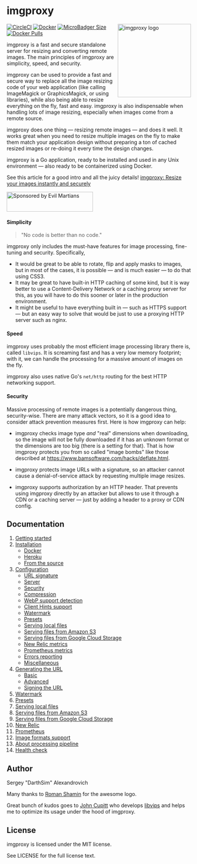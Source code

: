 # imgproxy

<img align="right" width="200" height="200" title="imgproxy logo"
     src="https://cdn.rawgit.com/DarthSim/imgproxy/master/logo.svg">

[![CircleCI](https://circleci.com/gh/DarthSim/imgproxy.svg?style=svg)](https://circleci.com/gh/DarthSim/imgproxy) [![Docker](https://img.shields.io/badge/docker-darthsim%2Fimgproxy-blue.svg)](https://hub.docker.com/r/darthsim/imgproxy/) [![MicroBadger Size](https://img.shields.io/microbadger/image-size/darthsim/imgproxy.svg)](https://hub.docker.com/r/darthsim/imgproxy/) [![Docker Pulls](https://img.shields.io/docker/pulls/darthsim/imgproxy.svg)](https://hub.docker.com/r/darthsim/imgproxy/)


imgproxy is a fast and secure standalone server for resizing and converting remote images. The main principles of imgproxy are simplicity, speed, and security.

imgproxy can be used to provide a fast and secure way to replace all the image resizing code of your web application (like calling ImageMagick or GraphicsMagick, or using libraries), while also being able to resize everything on the fly, fast and easy. imgproxy is also indispensable when handling lots of image resizing, especially when images come from a remote source.

imgproxy does one thing — resizing remote images — and does it well. It works great when you need to resize multiple images on the fly to make them match your application design without preparing a ton of cached resized images or re-doing it every time the design changes.

imgproxy is a Go application, ready to be installed and used in any Unix environment — also ready to be containerized using Docker.

See this article for a good intro and all the juicy details! [imgproxy:
Resize your images instantly and securely](https://evilmartians.com/chronicles/introducing-imgproxy)

<a href="https://evilmartians.com/?utm_source=imgproxy">
<img src="https://evilmartians.com/badges/sponsored-by-evil-martians.svg" alt="Sponsored by Evil Martians" width="236" height="54">
</a>

#### Simplicity

> "No code is better than no code."

imgproxy only includes the must-have features for image processing, fine-tuning and security. Specifically,

* It would be great to be able to rotate, flip and apply masks to images, but in most of the cases, it is possible — and is much easier — to do that using CSS3.
* It may be great to have built-in HTTP caching of some kind, but it is way better to use a Content-Delivery Network or a caching proxy server for this, as you will have to do this sooner or later in the production environment.
* It might be useful to have everything built in — such as HTTPS support — but an easy way to solve that would be just to use a proxying HTTP server such as nginx.

#### Speed

imgproxy uses probably the most efficient image processing library there is, called `libvips`. It is screaming fast and has a very low memory footprint; with it, we can handle the processing for a massive amount of images on the fly.

imgproxy also uses native Go's `net/http` routing for the best HTTP networking support.

#### Security

Massive processing of remote images is a potentially dangerous thing, security-wise. There are many attack vectors, so it is a good idea to consider attack prevention measures first. Here is how imgproxy can help:

* imgproxy checks image type _and_ "real" dimensions when downloading, so the image will not be fully downloaded if it has an unknown format or the dimensions are too big (there is a setting for that). That is how imgproxy protects you from so called "image bombs" like those described at  https://www.bamsoftware.com/hacks/deflate.html.

* imgproxy protects image URLs with a signature, so an attacker cannot cause a denial-of-service attack by requesting multiple image resizes.

* imgproxy supports authorization by an HTTP header. That prevents using imgproxy directly by an attacker but allows to use it through a CDN or a caching server — just by adding a header to a proxy or CDN config.

## Documentation

1. [Getting started](./docs/GETTING_STARTED.md)
2. [Installation](./docs/installation.md)
   * [Docker](./docs/installation.md#docker)
   * [Heroku](./docs/installation.md#heroku)
   * [From the source](./docs/installation.md#from-the-source)
3. [Configuration](./docs/configuration.md)
   * [URL signature](./docs/configuration.md#url-signature)
   * [Server](./docs/configuration.md#server)
   * [Security](./docs/configuration.md#security)
   * [Compression](./docs/configuration.md#compression)
   * [WebP support detection](./docs/configuration.md#webp-support-detection)
   * [Client Hints support](./docs/configuration.md#client-hints-support)
   * [Watermark](./docs/configuration.md#watermark)
   * [Presets](./docs/configuration.md#presets)
   * [Serving local files](./docs/configuration.md#serving-local-files)
   * [Serving files from Amazon S3](./docs/configuration.md#serving-files-from-amazon-s3)
   * [Serving files from Google Cloud Storage](./docs/configuration.md#serving-files-from-google-cloud-storage)
   * [New Relic metrics](./docs/configuration.md#new-relic-metrics)
   * [Prometheus metrics](./docs/configuration.md#prometheus-metrics)
   * [Errors reporting](./docs/configuration.md#errors-reporting)
   * [Miscellaneous](./docs/configuration.md#miscellaneous)
4. [Generating the URL](./docs/generating_the_url_basic.md)
   * [Basic](./docs/generating_the_url_basic.md)
   * [Advanced](./docs/generating_the_url_advanced.md)
   * [Signing the URL](./docs/signing_the_url.md)
5. [Watermark](./docs/watermark.md)
6. [Presets](./docs/presets.md)
7. [Serving local files](./docs/serving_local_files.md)
8. [Serving files from Amazon S3](./docs/serving_files_from_s3.md)
9. [Serving files from Google Cloud Storage](./docs/serving_files_from_google_cloud_storage.md)
10. [New Relic](./docs/new_relic.md)
11. [Prometheus](./docs/prometheus.md)
12. [Image formats support](./docs/image_formats_support.md)
13. [About processing pipeline](./docs/about_processing_pipeline.md)
14. [Health check](./docs/healthcheck.md)

## Author

Sergey "DarthSim" Alexandrovich

Many thanks to [Roman Shamin](https://github.com/romashamin) for the awesome logo.

Great bunch of kudos goes to [John Cupitt](https://github.com/jcupitt) who develops [libvips](https://github.com/libvips/libvips) and helps me to optimize its usage under the hood of imgproxy.

## License

imgproxy is licensed under the MIT license.

See LICENSE for the full license text.
